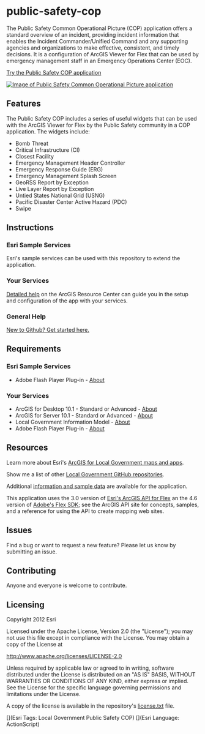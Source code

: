 # public-safety-cop

The Public Safety Common Operational Picture (COP) application offers a standard overview of an incident,
providing incident information that enables the Incident Commander/Unified Command and any supporting
agencies and organizations to make effective, consistent, and timely decisions. It is a configuration of
ArcGIS Viewer for Flex that can be used by emergency management staff in an Emergency Operations Center (EOC).

[Try the Public Safety COP application](http://localgovtemplates2.esri.com/PublicSafetyCOP/index.html)

[![Image of Public Safety Common Operational Picture application](https://raw.github.com/Esri/public-safety-cop/master/public-safety-cop.png "Public Safety Common Operational Picture application")](http://localgovtemplates2.esri.com/PublicSafetyCOP/index.html)

## Features

The Public Safety COP includes a series of useful widgets that can be used with the ArcGIS Viewer for Flex by the Public Safety community in a COP application.  The widgets include:

* Bomb Threat
* Critical Infrastructure (CI)
* Closest Facility
* Emergency Management Header Controller
* Emergency Response Guide (ERG)
* Emergency Management Splash Screen
* GeoRSS Report by Exception
* Live Layer Report by Exception
* Untied States National Grid (USNG)
* Pacific Disaster Center Active Hazard (PDC)
* Swipe

## Instructions

### Esri Sample Services

Esri's sample services can be used with this repository to extend the application.

### Your Services

[Detailed help](http://resources.arcgis.com/en/help/localgovernment/10.1/index.html#/What_is_Public_Safety_Common_Operational_Picture_COP/028s0000001w000000/)
on the ArcGIS Resource Center can guide you in the setup and configuration of the app with your services.

### General Help
[New to Github? Get started here.](http://htmlpreview.github.com/?https://github.com/Esri/esri.github.com/blob/master/help/esri-getting-to-know-github.html)

## Requirements

### Esri Sample Services

* Adobe Flash Player Plug-in - [About](http://get.adobe.com/flashplayer/)

### Your Services

* ArcGIS for Desktop 10.1 - Standard or Advanced - [About](http://www.esri.com/software/arcgis/arcgis-for-desktop)
* ArcGIS for Server 10.1 - Standard or Advanced - [About](http://www.esri.com/software/arcgis/arcgisserver)
* Local Government Information Model - [About](http://www.arcgis.com/home/item.html?id=5f799e6d23d94e25b5aaaf2a58e63fb1)
* Adobe Flash Player Plug-in - [About](http://get.adobe.com/flashplayer/)

## Resources

Learn more about Esri's [ArcGIS for Local Government maps and apps](http://resources.arcgis.com/en/communities/local-government/).

Show me a list of other [Local Government GitHub repositories](https://github.com/search?q=username:esri+local+government).

Additional [information and sample data](http://www.arcgis.com/home/item.html?id=4d5a8964c9c54b07af7317b9c9ac86fd)
are available for the application.

This application uses the 3.0 version of
[Esri's ArcGIS API for Flex](http://resources.arcgis.com/en/communities/flex-api/)
an the 4.6 version of [Adobe's Flex SDK](http://www.adobe.com/devnet/flex/flex-sdk-download.html);
see the ArcGIS API site for concepts, samples, and a reference for using the API to create mapping web sites.

## Issues

Find a bug or want to request a new feature?  Please let us know by submitting an issue.

## Contributing

Anyone and everyone is welcome to contribute.

## Licensing

Copyright 2012 Esri

Licensed under the Apache License, Version 2.0 (the "License");
you may not use this file except in compliance with the License.
You may obtain a copy of the License at

   http://www.apache.org/licenses/LICENSE-2.0

Unless required by applicable law or agreed to in writing, software
distributed under the License is distributed on an "AS IS" BASIS,
WITHOUT WARRANTIES OR CONDITIONS OF ANY KIND, either express or implied.
See the License for the specific language governing permissions and
limitations under the License.

A copy of the license is available in the repository's
[license.txt](https://raw.github.com/Esri/public-safety-cop/master/license.txt) file.

[](Esri Tags: Local Government Public Safety COP)
[](Esri Language: ActionScript)
